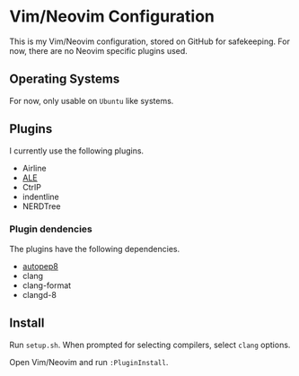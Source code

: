 # Vim/Neovim Configuration

This is my Vim/Neovim configuration, stored on GitHub for safekeeping. For now, there are no Neovim specific plugins used. 

## Operating Systems

For now, only usable on `Ubuntu` like systems.

## Plugins

I currently use the following plugins.

* Airline
* [ALE](https://github.com/dense-analysis/ale)
* CtrlP
* indentline
* NERDTree

### Plugin dendencies

The plugins have the following dependencies.

* [autopep8](https://github.com/hhatto/autopep8)
* clang
* clang-format
* clangd-8

## Install

Run `setup.sh`. When prompted for selecting compilers, select `clang` options.

Open Vim/Neovim and run `:PluginInstall`.
